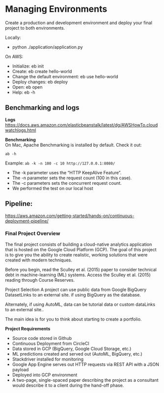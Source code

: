 # Managing Environments

Create a production and development environment and deploy your final project to both environments.

Locally:
* python ./application/application.py

On AWS:
* Initialize: eb init
* Create: eb create hello-world
* Change the default environment: eb use hello-world
* Deploy changes: eb deploy
* Open: eb open
* Help: eb -h

## Benchmarking and logs

__Logs__    
https://docs.aws.amazon.com/elasticbeanstalk/latest/dg/AWSHowTo.cloudwatchlogs.html

__Benchmarking__    
On Mac, Apache Benchmarking is installed by default.  Check it out:

`ab -h`

Example:
`ab -k -n 100 -c 10 http://127.0.0.1:8080/`

* The -k parameter uses the “HTTP KeepAlive Feature”.
* The -n parameter sets the request count (100 in this case).
* The -c parameters sets the concurrent request count.
* We performed the test on our local host

## Pipeline:
https://aws.amazon.com/getting-started/hands-on/continuous-deployment-pipeline/

### Final Project Overview
The final project consists of building a cloud-native analytics application that is hosted on the Google Cloud Platform (GCP). The goal of this project is to give you the ability to create realistic, working solutions that were created with modern techniques.

Before you begin, read the Sculley et al. (2015) paper to consider technical debt in machine-learning (ML) systems. Access the Sculley et al. (2015) reading through Course Reserves.

Project Selection
A project can use public data from Google BigQuery DatasetLinks to an external site. if using BigQuery as the database.  

Alternately, if using AutoML, data can be tutorial data or custom dataLinks to an external site..

The main idea is for you to think about starting to create a portfolio.

__Project Requirements__
* Source code stored in Github
* Continuous Deployment from CircleCI
* Data stored in GCP (BigQuery, Google Cloud Storage, etc.)
* ML predictions created and served out (AutoML, BigQuery, etc.)
* Stackdriver installed for monitoring
* Google App Engine serves out HTTP requests via REST API with a JSON payload
* Deployed into GCP environment
* A two-page, single-spaced paper describing the project as a consultant would describe it to a client during the hand-off phase.


